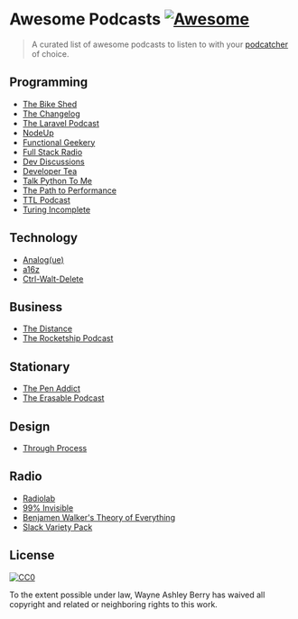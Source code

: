 # Awesome Podcasts [![Awesome](https://cdn.rawgit.com/sindresorhus/awesome/d7305f38d29fed78fa85652e3a63e154dd8e8829/media/badge.svg)](https://github.com/sindresorhus/awesome)

> A curated list of awesome podcasts to listen to with your [podcatcher](https://en.wikipedia.org/wiki/List_of_podcatchers) of choice.

## Programming

- [The Bike Shed](http://bikeshed.fm/)
- [The Changelog](https://changelog.com/)
- [The Laravel Podcast](http://www.laravelpodcast.com/)
- [NodeUp](http://nodeup.com/)
- [Functional Geekery](http://www.functionalgeekery.com/)
- [Full Stack Radio](http://fullstackradio.com/)
- [Dev Discussions](http://www.devdiscussions.com/)
- [Developer Tea](https://developertea.com/)
- [Talk Python To Me](http://www.talkpythontome.com/)
- [The Path to Performance](http://pathtoperf.com/)
- [TTL Podcast](http://ttlpodcast.com/)
- [Turing Incomplete](http://turing.cool/)

## Technology

- [Analog(ue)](http://www.relay.fm/analogue)
- [a16z](http://a16z.com/)
- [Ctrl-Walt-Delete](http://www.theverge.com/label/ctrl-walt-delete)

## Business

- [The Distance](https://thedistance.com/)
- [The Rocketship Podcast](http://rocketship.fm/)

## Stationary

- [The Pen Addict](http://www.relay.fm/penaddict)
- [The Erasable Podcast](http://www.erasable.us/)

## Design

- [Through Process](http://www.throughprocess.com/)

## Radio

- [Radiolab](http://www.radiolab.org/)
- [99% Invisible](http://99percentinvisible.org/)
- [Benjamen Walker's Theory of Everything](https://toe.prx.org/)
- [Slack Variety Pack](https://slack.com/varietypack)

## License

[![CC0](http://i.creativecommons.org/p/zero/1.0/88x31.png)](http://creativecommons.org/publicdomain/zero/1.0/)

To the extent possible under law, Wayne Ashley Berry has waived all copyright and related or neighboring rights to this work.
